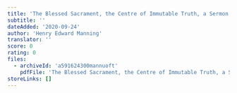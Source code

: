 ```yaml
---
title: 'The Blessed Sacrament, the Centre of Immutable Truth, a Sermon by Henry Edward Manning'
subtitle: ''
dateAdded: '2020-09-24'
author: 'Henry Edward Manning'
translator: ''
score: 0
rating: 0
files:
  - archiveId: 'a591624300mannuoft'
    pdfFile: 'The Blessed Sacrament, the Centre of Immutable Truth, a Sermon by Henry Edward Manning.pdf'
storeLinks: []
---
```


